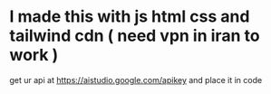# I made this with js html css  and tailwind cdn ( need vpn in iran to work )
get ur api at https://aistudio.google.com/apikey and place it in code